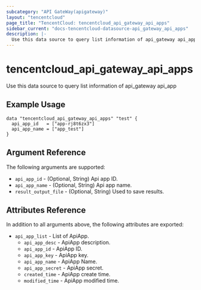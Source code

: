 ```yaml
---
subcategory: "API GateWay(apigateway)"
layout: "tencentcloud"
page_title: "TencentCloud: tencentcloud_api_gateway_api_apps"
sidebar_current: "docs-tencentcloud-datasource-api_gateway_api_apps"
description: |-
  Use this data source to query list information of api_gateway api_app
---
```


# tencentcloud_api_gateway_api_apps

Use this data source to query list information of api_gateway api_app

## Example Usage

```hcl
data "tencentcloud_api_gateway_api_apps" "test" {
  api_app_id   = ["app-rj8t6zx3"]
  api_app_name = ["app_test"]
}
```

## Argument Reference

The following arguments are supported:

* `api_app_id` - (Optional, String) Api app ID.
* `api_app_name` - (Optional, String) Api app name.
* `result_output_file` - (Optional, String) Used to save results.

## Attributes Reference

In addition to all arguments above, the following attributes are exported:

* `api_app_list` - List of ApiApp.
  * `api_app_desc` - ApiApp description.
  * `api_app_id` - ApiApp ID.
  * `api_app_key` - ApiApp key.
  * `api_app_name` - ApiApp Name.
  * `api_app_secret` - ApiApp secret.
  * `created_time` - ApiApp create time.
  * `modified_time` - ApiApp modified time.



